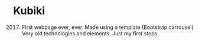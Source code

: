 # Kubiki

2017. First webpage ever, ever. Made using a template (Bootstrap carrousel)
Very old technologies and elements. Just my first steps 

